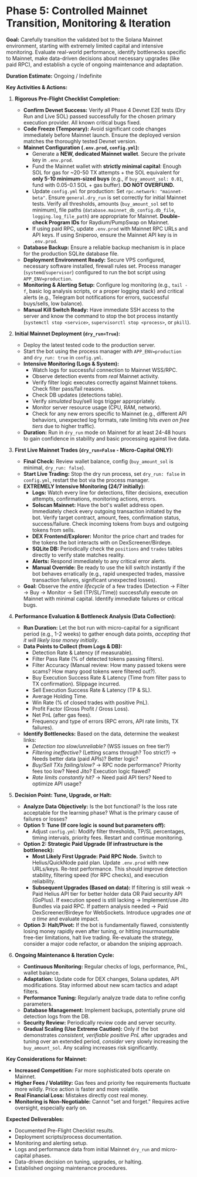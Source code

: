 # Phase 5: Controlled Mainnet Transition, Monitoring & Iteration

**Goal:** Carefully transition the validated bot to the Solana Mainnet environment, starting with extremely limited capital and intensive monitoring. Evaluate real-world performance, identify bottlenecks specific to Mainnet, make data-driven decisions about necessary upgrades (like paid RPC), and establish a cycle of ongoing maintenance and adaptation.

**Duration Estimate:** Ongoing / Indefinite

**Key Activities & Actions:**

1.  **Rigorous Pre-Flight Checklist Completion:**
    *   **Confirm Devnet Success:** Verify all Phase 4 Devnet E2E tests (Dry Run and Live SOL) passed successfully for the chosen primary execution provider. All known critical bugs fixed.
    *   **Code Freeze (Temporary):** Avoid significant code changes immediately before Mainnet launch. Ensure the deployed version matches the thoroughly tested Devnet version.
    *   **Mainnet Configuration (`.env.prod`, `config.yml`):**
        *   Generate a **NEW, dedicated Mainnet wallet**. Secure the private key in `.env.prod`.
        *   Fund the Mainnet wallet with **strictly minimal capital**: Enough SOL for gas for ~20-50 TX attempts + the SOL equivalent for **only 5-10 minimum-sized buys** (e.g., if `buy_amount_sol: 0.01`, fund with 0.05-0.1 SOL + gas buffer). **DO NOT OVERFUND.**
        *   Update `config.yml` for production: Set `rpc.network: "mainnet-beta"`. Ensure `general.dry_run` is set correctly for initial Mainnet tests. Verify all thresholds, amounts (`buy_amount_sol` set to minimum), file paths (`database.mainnet_db_config.db_file`, `logging.log_file_path`) are appropriate for Mainnet. **Double-check Program IDs** for Raydium/PumpSwap on Mainnet.
        *   If using paid RPC, update `.env.prod` with Mainnet RPC URLs and API keys. If using Sniperoo, ensure the Mainnet API key is in `.env.prod`.
    *   **Database Backup:** Ensure a reliable backup mechanism is in place for the production SQLite database file.
    *   **Deployment Environment Ready:** Secure VPS configured, necessary software installed, firewall rules set. Process manager (`systemd`/`supervisor`) configured to run the bot script using `APP_ENV=production`.
    *   **Monitoring & Alerting Setup:** Configure log monitoring (e.g., `tail -f`, basic log analysis scripts, or a proper logging stack) and critical alerts (e.g., Telegram bot notifications for errors, successful buys/sells, low balance).
    *   **Manual Kill Switch Ready:** Have immediate SSH access to the server and know the command to stop the bot process instantly (`systemctl stop <service>`, `supervisorctl stop <process>`, or `pkill`).

2.  **Initial Mainnet Deployment (`dry_run=True`):**
    *   Deploy the latest tested code to the production server.
    *   Start the bot using the process manager with `APP_ENV=production` and `dry_run: true` in `config.yml`.
    *   **Intensive Monitoring (Logs & System):**
        *   Watch logs for successful connection to Mainnet WSS/RPC.
        *   Observe detection events from *real* Mainnet activity.
        *   Verify filter logic executes correctly against Mainnet tokens. Check filter pass/fail reasons.
        *   Check DB updates (detections table).
        *   Verify *simulated* buy/sell logs trigger appropriately.
        *   Monitor server resource usage (CPU, RAM, network).
        *   Check for any new errors specific to Mainnet (e.g., different API behaviors, unexpected log formats, rate limiting hits *even on free tiers* due to higher traffic).
    *   **Duration:** Run in `dry_run` mode on Mainnet for at least 24-48 hours to gain confidence in stability and basic processing against live data.

3.  **First Live Mainnet Trades (`dry_run=False` - Micro-Capital ONLY):**
    *   **Final Check:** Review wallet balance, config (`buy_amount_sol` is minimal, `dry_run: false`).
    *   **Start Live Trading:** Stop the dry run process, set `dry_run: false` in `config.yml`, restart the bot via the process manager.
    *   **EXTREMELY Intensive Monitoring (24/7 initially):**
        *   **Logs:** Watch every line for detections, filter decisions, execution attempts, confirmations, monitoring actions, errors.
        *   **Solscan Mainnet:** Have the bot's wallet address open. Immediately check every outgoing transaction initiated by the bot. Verify target contract, amount, fees, confirmation status, success/failure. Check incoming tokens from buys and outgoing tokens from sells.
        *   **DEX Frontend/Explorer:** Monitor the price chart and trades for the tokens the bot interacts with on DexScreener/Birdeye.
        *   **SQLite DB:** Periodically check the `positions` and `trades` tables directly to verify state matches reality.
        *   **Alerts:** Respond immediately to any critical error alerts.
        *   **Manual Override:** Be ready to use the kill switch instantly if the bot behaves erratically (e.g., rapid unexpected trades, massive transaction failures, significant unexpected losses).
    *   **Goal:** Observe the *entire lifecycle* of a few trades (Detection -> Filter -> Buy -> Monitor -> Sell (TP/SL/Time)) successfully execute on Mainnet with minimal capital. Identify immediate failures or critical bugs.

4.  **Performance Evaluation & Bottleneck Analysis (Data Collection):**
    *   **Run Duration:** Let the bot run with micro-capital for a significant period (e.g., 1-2 weeks) to gather enough data points, *accepting that it will likely lose money initially*.
    *   **Data Points to Collect (from Logs & DB):**
        *   Detection Rate & Latency (if measurable).
        *   Filter Pass Rate (% of detected tokens passing filters).
        *   Filter Accuracy (Manual review: How many passed tokens were scams? How many good tokens were filtered out?).
        *   Buy Execution Success Rate & Latency (Time from filter pass to TX confirmation). Slippage incurred.
        *   Sell Execution Success Rate & Latency (TP & SL).
        *   Average Holding Time.
        *   Win Rate (% of closed trades with positive PnL).
        *   Profit Factor (Gross Profit / Gross Loss).
        *   Net PnL (after gas fees).
        *   Frequency and type of errors (RPC errors, API rate limits, TX failures).
    *   **Identify Bottlenecks:** Based on the data, determine the weakest links:
        *   *Detection too slow/unreliable?* (WSS issues on free tier?)
        *   *Filtering ineffective?* (Letting scams through? Too strict?) -> Needs better data (paid APIs)? Better logic?
        *   *Buy/Sell TXs failing/slow?* -> RPC node performance? Priority fees too low? Need Jito? Execution logic flawed?
        *   *Rate limits constantly hit?* -> Need paid API tiers? Need to optimize API usage?

5.  **Decision Point: Tune, Upgrade, or Halt:**
    *   **Analyze Data Objectively:** Is the bot functional? Is the loss rate acceptable for the learning phase? What is the primary cause of failures or losses?
    *   **Option 1: Tune (If core logic is sound but parameters off):**
        *   Adjust `config.yml`: Modify filter thresholds, TP/SL percentages, timing intervals, priority fees. Restart and continue monitoring.
    *   **Option 2: Strategic Paid Upgrade (If infrastructure is the bottleneck):**
        *   **Most Likely First Upgrade: Paid RPC Node.** Switch to Helius/QuickNode paid plan. Update `.env.prod` with new URLs/keys. Re-test performance. This should improve detection stability, filtering speed (for RPC checks), and execution reliability.
        *   **Subsequent Upgrades (Based on data):** If filtering is still weak -> Paid Helius API tier for better holder data OR Paid security API (GoPlus). If execution speed is still lacking -> Implement/use Jito Bundles via paid RPC. If pattern analysis needed -> Paid DexScreener/Birdeye for WebSockets. Introduce upgrades *one at a time* and evaluate impact.
    *   **Option 3: Halt/Pivot:** If the bot is fundamentally flawed, consistently losing money rapidly even after tuning, or hitting insurmountable free-tier limitations, halt live trading. Re-evaluate the strategy, consider a major code refactor, or abandon the sniping approach.

6.  **Ongoing Maintenance & Iteration Cycle:**
    *   **Continuous Monitoring:** Regular checks of logs, performance, PnL, wallet balance.
    *   **Adaptation:** Update code for DEX changes, Solana updates, API modifications. Stay informed about new scam tactics and adapt filters.
    *   **Performance Tuning:** Regularly analyze trade data to refine config parameters.
    *   **Database Management:** Implement backups, potentially prune old detection logs from the DB.
    *   **Security Review:** Periodically review code and server security.
    *   **Gradual Scaling (Use Extreme Caution):** Only if the bot demonstrates *consistent, verifiable positive PnL* after upgrades and tuning over an extended period, *consider* very slowly increasing the `buy_amount_sol`. Any scaling increases risk significantly.

**Key Considerations for Mainnet:**

*   **Increased Competition:** Far more sophisticated bots operate on Mainnet.
*   **Higher Fees / Volatility:** Gas fees and priority fee requirements fluctuate more wildly. Price action is faster and more volatile.
*   **Real Financial Loss:** Mistakes directly cost real money.
*   **Monitoring is Non-Negotiable:** Cannot "set and forget." Requires active oversight, especially early on.

**Expected Deliverables:**

*   Documented Pre-Flight Checklist results.
*   Deployment scripts/process documentation.
*   Monitoring and alerting setup.
*   Logs and performance data from initial Mainnet `dry_run` and micro-capital phases.
*   Data-driven decision on tuning, upgrades, or halting.
*   Established ongoing maintenance procedures.